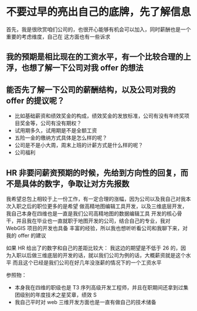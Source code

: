 # 不要过早的亮出自己的底牌，先了解信息

首先，我是很欣赏咱们公司的，也很开心能够有机会可以加入，同时薪酬也是一个重要的考虑维度，自己在
这方面也有一些诉求

## 我的预期是相比现在的工资水平，有一个比较合理的上浮，也想了解一下公司对我 offer 的想法

## 能否先了解一下公司的薪酬结构，以及公司对我的 offer 的提议呢？

- 比如基础薪资和绩效奖金的构成，绩效奖金的发放标准，公司有没有年终奖项目奖金等，公司有没有期权？
- 试用期多久，试用期是不是全额工资
- 五险一金的缴纳方式具体是怎么样的呢？
- 公司是不是小大周，周末上班的计薪方式是什么样的呢？
- 公司福利

## HR 非要问薪资预期的时候，先给到方向性的回复，而不是具体的数字，争取让对方先报数

我希望总包上相较于上一份工作，有一定合理的涨幅，因为公司以及我自己对我本次入职之后的职位更多的是希望
做高精地图编辑工具开发，以及三维底层开发，我自己本身在四维也是一直是我们公司高精地图的数据编辑工具
开发的核心骨干，并且我在毕业也一直就职于地图开发的公司，结合自己的专业，我对 WebGIS 项目的开发也具备
丰富的经验，所以我也想听听看公司和我聊下来，对我的 offer 的建议

如果 HR 给出了的数字和自己的差距比较大：
我这边的期望是不低于 26 的，因为入职以后做三维底层的开发的话，就以我们公司为例的话，大概薪资就是这个水平
而且这个已经是我们公司在好几年没涨薪的情况下的一个工资水平

参照物：

- 本身我在四维的职级也是 T3 序列高级开发工程师，并且在职期间还拿到过集团级别的年度技术之星奖章，绩效 S
- 我自己平时对 web 三维开发方面也是一直有做自己的技术储备
